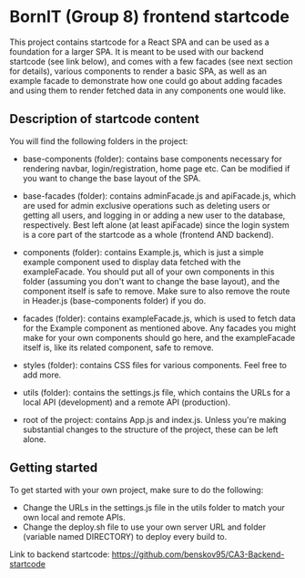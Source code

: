 # BornIT (Group 8) frontend startcode

This project contains startcode for a React SPA and can be used as a foundation for a larger SPA. It is meant to be used with our backend startcode (see link below), and comes with a few facades (see next section for details), various components to render a basic SPA, as well as an example facade to demonstrate how one could go about adding facades and using them to render fetched data in any components one would like.

## Description of startcode content

You will find the following folders in the project:

- base-components (folder): contains base components necessary for rendering navbar, login/registration, home page etc. Can be modified if you want to change the base layout of the SPA.

- base-facades (folder): contains adminFacade.js and apiFacade.js, which are used for admin exclusive operations such as deleting users or getting all users, and logging in or adding a new user to the database, respectively. Best left alone (at least apiFacade) since the login system is a core part of the startcode as a whole (frontend AND backend).

- components (folder): contains Example.js, which is just a simple example component used to display data fetched with the exampleFacade. You should put all of your own components in this folder (assuming you don't want to change the base layout), and the component itself is safe to remove. Make sure to also remove the route in Header.js (base-components folder) if you do. 

- facades (folder): contains exampleFacade.js, which is used to fetch data for the Example component as mentioned above. Any facades you might make for your own components should go here, and the exampleFacade itself is, like its related component, safe to remove.

- styles (folder): contains CSS files for various components. Feel free to add more.

- utils (folder): contains the settings.js file, which contains the URLs for a local API (development) and a remote API (production). 

- root of the project: contains App.js and index.js. Unless you're making substantial changes to the structure of the project, these can be left alone.

## Getting started
To get started with your own project, make sure to do the following:

- Change the URLs in the settings.js file in the utils folder to match your own local and remote APIs.
- Change the deploy.sh file to use your own server URL and folder (variable named DIRECTORY) to deploy every build to.

Link to backend startcode: https://github.com/benskov95/CA3-Backend-startcode
